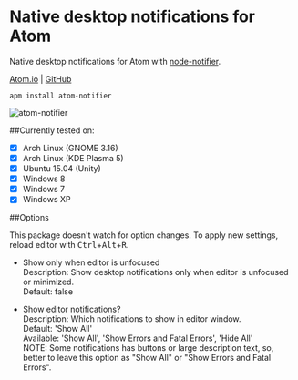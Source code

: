 # Native desktop notifications for Atom

Native desktop notifications for Atom with [node-notifier](https://github.com/mikaelbr/node-notifier).  

[Atom.io](https://atom.io/packages/atom-notifier)  | [GitHub](https://github.com/benjamindean/atom-notifier)

`apm install atom-notifier`

![atom-notifier](https://cloud.githubusercontent.com/assets/5139993/8745652/c1d9597c-2c8a-11e5-8c10-c8ed3af6722f.png)

##Currently tested on:

- [x] Arch Linux (GNOME 3.16)
- [x] Arch Linux (KDE Plasma 5)
- [x] Ubuntu 15.04 (Unity)
- [x] Windows 8
- [x] Windows 7
- [x] Windows XP

##Options

This package doesn't watch for option changes. To apply new settings, reload editor with <kbd>Ctrl</kbd>+<kbd>Alt</kbd>+<kbd>R</kbd>.

- Show only when editor is unfocused  
Description: Show desktop notifications only when editor is unfocused or minimized.  
Default: false

- Show editor notifications?  
Description: Which notifications to show in editor window.  
Default: 'Show All'  
Available: 'Show All', 'Show Errors and Fatal Errors', 'Hide All'  
NOTE: Some notifications has buttons or large description text, so, better to leave this option as "Show All" or "Show Errors and Fatal Errors".
